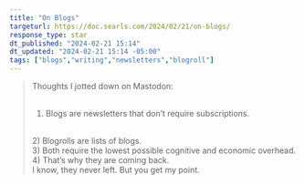 ```yaml
---
title: "On Blogs"
targeturl: https://doc.searls.com/2024/02/21/on-blogs/
response_type: star
dt_published: "2024-02-21 15:14"
dt_updated: "2024-02-21 15:14 -05:00"
tags: ["blogs","writing","newsletters","blogroll"]
---
```


> Thoughts I jotted down on Mastodon:  
> <br>
> 1) Blogs are newsletters that don’t require subscriptions.  
> <br>
> 2) Blogrolls are lists of blogs.  
> <br>
> 3) Both require the lowest possible cognitive and economic overhead.  
> <br>
> 4) That’s why they are coming back.  
> <br>
> I know, they never left. But you get my point.  
